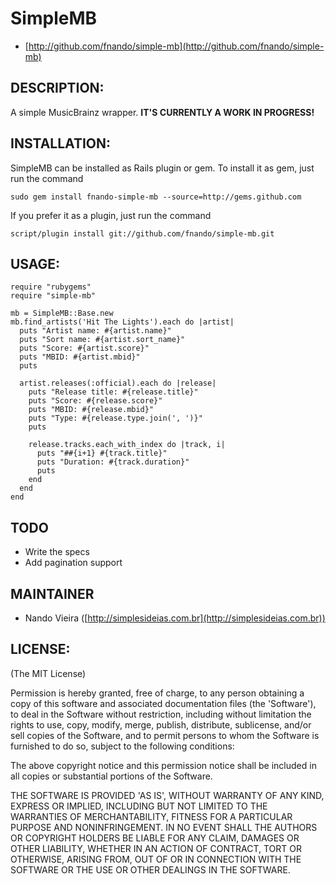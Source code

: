 SimpleMB
========

* [http://github.com/fnando/simple-mb](http://github.com/fnando/simple-mb)

DESCRIPTION:
------------

A simple MusicBrainz wrapper. **IT'S CURRENTLY A WORK IN PROGRESS!**


INSTALLATION:
-------------

SimpleMB can be installed as Rails plugin or gem. To install it as gem, just
run the command 

	sudo gem install fnando-simple-mb --source=http://gems.github.com

If you prefer it as a plugin, just run the command

	script/plugin install git://github.com/fnando/simple-mb.git

USAGE:
------
	
	require "rubygems"
	require "simple-mb"

	mb = SimpleMB::Base.new
	mb.find_artists('Hit The Lights').each do |artist|
	  puts "Artist name: #{artist.name}"
	  puts "Sort name: #{artist.sort_name}"
	  puts "Score: #{artist.score}"
	  puts "MBID: #{artist.mbid}"
	  puts

	  artist.releases(:official).each do |release|
	    puts "Release title: #{release.title}"
	    puts "Score: #{release.score}"
	    puts "MBID: #{release.mbid}"
	    puts "Type: #{release.type.join(', ')}"
	    puts

	    release.tracks.each_with_index do |track, i|
	      puts "##{i+1} #{track.title}"
	      puts "Duration: #{track.duration}"
	      puts
	    end
	  end
	end

TODO
----	

* Write the specs
* Add pagination support

MAINTAINER
----------
 
* Nando Vieira ([http://simplesideias.com.br](http://simplesideias.com.br))

LICENSE:
--------

(The MIT License)

Permission is hereby granted, free of charge, to any person obtaining
a copy of this software and associated documentation files (the
'Software'), to deal in the Software without restriction, including
without limitation the rights to use, copy, modify, merge, publish,
distribute, sublicense, and/or sell copies of the Software, and to
permit persons to whom the Software is furnished to do so, subject to
the following conditions:

The above copyright notice and this permission notice shall be
included in all copies or substantial portions of the Software.

THE SOFTWARE IS PROVIDED 'AS IS', WITHOUT WARRANTY OF ANY KIND,
EXPRESS OR IMPLIED, INCLUDING BUT NOT LIMITED TO THE WARRANTIES OF
MERCHANTABILITY, FITNESS FOR A PARTICULAR PURPOSE AND NONINFRINGEMENT.
IN NO EVENT SHALL THE AUTHORS OR COPYRIGHT HOLDERS BE LIABLE FOR ANY
CLAIM, DAMAGES OR OTHER LIABILITY, WHETHER IN AN ACTION OF CONTRACT,
TORT OR OTHERWISE, ARISING FROM, OUT OF OR IN CONNECTION WITH THE
SOFTWARE OR THE USE OR OTHER DEALINGS IN THE SOFTWARE.